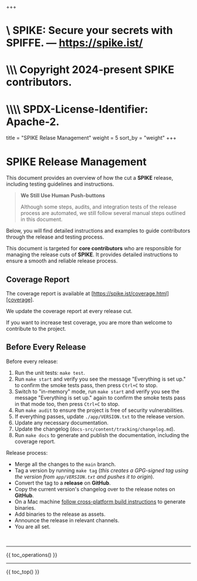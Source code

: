 +++
#    \\ SPIKE: Secure your secrets with SPIFFE. — https://spike.ist/
#  \\\\\ Copyright 2024-present SPIKE contributors.
# \\\\\\\ SPDX-License-Identifier: Apache-2.

title = "SPIKE Relase Management"
weight = 5
sort_by = "weight"
+++

# SPIKE Release Management

This document provides an overview of how the cut a **SPIKE** release, including
testing guidelines and instructions.

> **We Still Use Human Push-buttons**
> 
> Although some steps, audits, and integration tests of the release
> process are automated, we still follow several manual steps
> outlined in this document.


Below, you will find detailed instructions and examples to guide contributors
through the release and testing process.

This document is targeted for **core contributors** who are responsible for
managing the release cuts of **SPIKE**. It provides detailed instructions to
ensure a smooth and reliable release process.

## Coverage Report

The coverage report is available at [https://spike.ist/coverage.html][coverage].

[coverage]: https://spike.ist/coverage.html "SPIKE Coverage Report"

We update the coverage report at every release cut.

If you want to increase test coverage, you are more than welcome to contribute
to the project.

## Before Every Release

Before every release:

1.  Run the unit tests: `make test`.
2.  Run `make start` and verify you see the message "Everything is set up."
    to confirm the smoke tests pass, then press `Ctrl+C` to stop.
3.  Switch to "in-memory" mode, run `make start` and verify you see the message
    "Everything is set up." again to confirm the smoke tests pass in that mode
    too, then press `Ctrl+C` to stop.
4.  Run `make audit` to ensure the project is free of security vulnerabilities.
5.  If everything passes, update `./app/VERSION.txt` to the release version.
6.  Update any necessary documentation.
7.  Update the changelog
    (`docs-src/content/tracking/changelog.md`). 
8.  Run `make docs` to generate and publish the documentation, including the
    coverage report.

Release process:

* Merge all the changes to the `main` branch.
* Tag a version by running `make tag` (*this creates a GPG-signed tag using the 
  version from `app/VERSION.txt` and pushes it to origin*).
* Convert the tag to a **release** on **GitHub**.
* Copy the current version's changelog over to the release notes on **GitHub**.
* On a Mac machine [follow cross-platform build instructions][cross-platform]
  to generate binaries.
* Add binaries to the release as assets.
* Announce the release in relevant channels.
* You are all set.

[cross-platform]: @/operations/build.md "SPIKE Cross-Platform Build"

<p>&nbsp;</p>

----

{{ toc_operations() }}

----

{{ toc_top() }}
